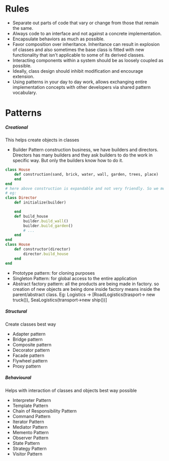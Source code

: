 # Rules
- Separate out parts of code that vary or change from those that remain the same.
- Always code to an interface and not against a concrete implementation.
- Encapsulate behaviors as much as possible.
- Favor composition over inheritance. Inheritance can result in explosion of classes and also sometimes the base class is fitted with new functionality that isn't applicable to some of its derived classes.
- Interacting components within a system should be as loosely coupled as possible.
- Ideally, class design should inhibit modification and encourage extension.
- Using patterns in your day to day work, allows exchanging entire implementation concepts with other developers via shared pattern vocabulary.

# Patterns
##### Creational
This helps create objects in classes
- Builder Pattern
construction business, we have builders and directors. Directors has many builders and they ask builders to do the work in specific way. But only the builders know how to do it.
```ruby
class House
	def construction(sand, brick, water, wall, garden, trees, place)
	end
end
# here above construction is expandable and not very friendly. So we move these into methods for each builder and they know how to do it. When implementing director pass that director to constructor and instruct them. Its directors job to get builders and build house.
# eg:
class Director
	def initialize(builder)

	end
	def build_house
		builder.build_wall()
		builder.build_garden()
		# ...
	end
end
class House
	def constructor(director)
		director.build_house
	end
end
```
- Prototype pattern:
for cloning purposes
- Singleton Pattern:
for global access to the entire application
- Abstract factory pattern:
all the products are being made in factory. so creation of new objects are being done inside factory means inside the parent/abstract class.
Eg: Logistics -> [RoadLogistics(trasport-> new truck()), SeaLogistics(transport->new ship())]

##### Structural
Create classes best way 
- Adapter pattern
- Bridge pattern
- Composite pattern
- Decorator pattern
- Facade pattern
- Flywheel pattern
- Proxy pattern

##### Behavioural
Helps with interaction of classes and objects best way possible
- Interpreter Pattern
- Template Pattern
- Chain of Responsibility Pattern
- Command Pattern
- Iterator Pattern
- Mediator Pattern
- Memento Pattern
- Observer Pattern
- State Pattern
- Strategy Pattern
- Visitor Pattern